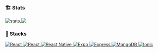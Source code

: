 
### :building_construction:    Stats
<p>
  <a href="https://github.com/anuraghazra/github-readme-stats">
    <img align="center" alt="stats" src="https://github-readme-stats-nu-nine.vercel.app/api?username=mateusarbex&theme=dark&show_icons=true&hide=stars&include_all_commits=true&count_private=true" />
  </a>

  <a href="https://github.com/anuraghazra/github-readme-stats">
    <img align="center" src="https://github-readme-stats-nu-nine.vercel.app/api/top-langs/?username=mateusarbex&theme=dark&layout=compact&card_width=225" />
  </a>
</p>


### :construction: Stacks

<p>
  <a href=˜https://github.com/mateusarbex˜>
    <img align"left" alt="React" src="https://img.shields.io/badge/JavaScript-323330?style=for-the-badge&logo=javascript&logoColor=F7DF1E" />
  </a>
  <a href=˜https://github.com/mateusarbex˜>
    <img align"left" alt="React" src="https://img.shields.io/badge/React-20232A?style=for-the-badge&logo=react&logoColor=61DAFB" />
  </a>
  <a href=˜https://github.com/mateusarbex˜>
    <img align"left" alt="React Native" src="https://img.shields.io/badge/React_Native-20232A?style=for-the-badge&logo=react&logoColor=61DAFB" />
  </a>
  <a href=˜https://github.com/mateusarbex˜>
    <img align"left" alt="Expo" src="https://img.shields.io/badge/Expo-1B1F23?style=for-the-badge&logo=expo&logoColor=white" />
  </a> 
  <a href=˜https://github.com/mateusarbex˜>
    <img align"left" alt="Express" src="https://img.shields.io/badge/Express.js-000000?style=for-the-badge&logo=express&logoColor=white" />
  </a>
  <a href=˜https://github.com/mateusarbex˜>
    <img align"left" alt="MongoDB" src="https://img.shields.io/badge/MongoDB-4EA94B?style=for-the-badge&logo=mongodb&logoColor=white" />
  </a>
  <a href=˜https://github.com/mateusarbex˜>
    <img align"left" alt="Ionic" src="https://img.shields.io/badge/Ionic-3880FF?style=for-the-badge&logo=ionic&logoColor=white" />
  </a>
</p>
